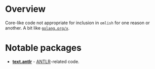 # Overview

Core-like code not appropriate for inclusion in `omlish` for one reason or another. A bit like
[`golang.org/x`](https://pkg.go.dev/golang.org/x).

# Notable packages

- **[text.antlr](https://github.com/wrmsr/omlish/blob/master/omextra/text/antlr)** -
  [ANTLR](https://www.antlr.org/)-related code.
